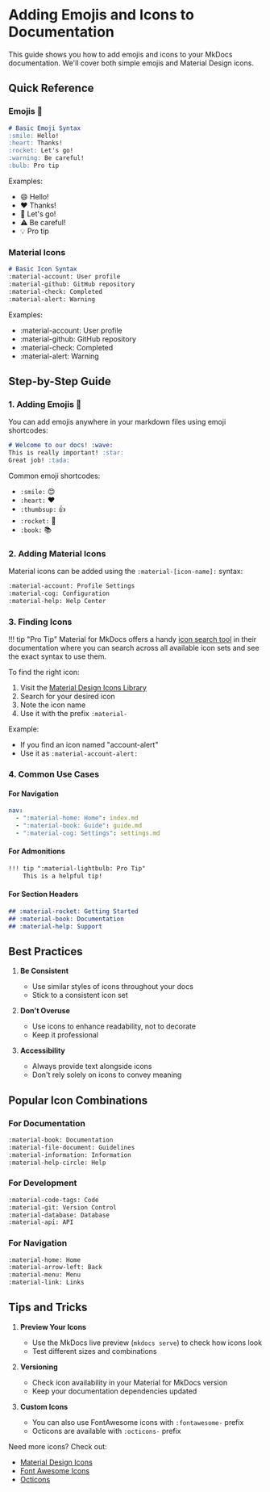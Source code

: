 # Adding Emojis and Icons to Documentation

This guide shows you how to add emojis and icons to your MkDocs documentation. We'll cover both simple emojis and Material Design icons.

## Quick Reference

### Emojis 🎯
```markdown
# Basic Emoji Syntax
:smile: Hello!
:heart: Thanks!
:rocket: Let's go!
:warning: Be careful!
:bulb: Pro tip
```
Examples:

- :smile: Hello!
- :heart: Thanks!
- :rocket: Let's go!
- :warning: Be careful!
- :bulb: Pro tip


### Material Icons
```markdown
# Basic Icon Syntax
:material-account: User profile
:material-github: GitHub repository
:material-check: Completed
:material-alert: Warning
```

Examples:

- :material-account: User profile
- :material-github: GitHub repository
- :material-check: Completed
- :material-alert: Warning

## Step-by-Step Guide

### 1. Adding Emojis 🎈

You can add emojis anywhere in your markdown files using emoji shortcodes:

```markdown
# Welcome to our docs! :wave:
This is really important! :star:
Great job! :tada:
```

Common emoji shortcodes:
- `:smile:` 😊
- `:heart:` ❤️
- `:thumbsup:` 👍
- `:rocket:` 🚀
- `:book:` 📚

### 2. Adding Material Icons

Material icons can be added using the `:material-[icon-name]:` syntax:

```markdown
:material-account: Profile Settings
:material-cog: Configuration
:material-help: Help Center
```

### 3. Finding Icons

!!! tip "Pro Tip"
    Material for MkDocs offers a handy [icon search tool](https://squidfunk.github.io/mkdocs-material/reference/icons-emojis/#search) in their documentation where you can search across all available icon sets and see the exact syntax to use them.

To find the right icon:

1. Visit the [Material Design Icons Library](https://pictogrammers.com/library/mdi/)
2. Search for your desired icon
3. Note the icon name
4. Use it with the prefix `:material-`

Example:
- If you find an icon named "account-alert"
- Use it as `:material-account-alert:`

### 4. Common Use Cases

#### For Navigation
```yaml
nav:
  - ":material-home: Home": index.md
  - ":material-book: Guide": guide.md
  - ":material-cog: Settings": settings.md
```

#### For Admonitions
```markdown
!!! tip ":material-lightbulb: Pro Tip"
    This is a helpful tip!
```

#### For Section Headers
```markdown
## :material-rocket: Getting Started
## :material-book: Documentation
## :material-help: Support
```

## Best Practices

1. **Be Consistent**
   - Use similar styles of icons throughout your docs
   - Stick to a consistent icon set

2. **Don't Overuse**
   - Use icons to enhance readability, not to decorate
   - Keep it professional

3. **Accessibility**
   - Always provide text alongside icons
   - Don't rely solely on icons to convey meaning

## Popular Icon Combinations

### For Documentation
```markdown
:material-book: Documentation
:material-file-document: Guidelines
:material-information: Information
:material-help-circle: Help
```

### For Development
```markdown
:material-code-tags: Code
:material-git: Version Control
:material-database: Database
:material-api: API
```

### For Navigation
```markdown
:material-home: Home
:material-arrow-left: Back
:material-menu: Menu
:material-link: Links
```

## Tips and Tricks

1. **Preview Your Icons**
   - Use the MkDocs live preview (`mkdocs serve`) to check how icons look
   - Test different sizes and combinations

2. **Versioning**
   - Check icon availability in your Material for MkDocs version
   - Keep your documentation dependencies updated

3. **Custom Icons**
   - You can also use FontAwesome icons with `:fontawesome-` prefix
   - Octicons are available with `:octicons-` prefix

Need more icons? Check out:
- [Material Design Icons](https://pictogrammers.com/library/mdi/)
- [Font Awesome Icons](https://fontawesome.com/icons)
- [Octicons](https://primer.style/octicons/)